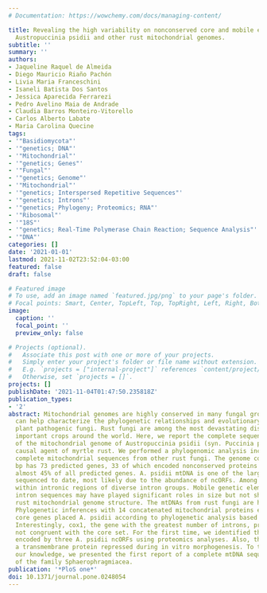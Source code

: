 ```yaml
---
# Documentation: https://wowchemy.com/docs/managing-content/

title: Revealing the high variability on nonconserved core and mobile elements of
  Austropuccinia psidii and other rust mitochondrial genomes.
subtitle: ''
summary: ''
authors:
- Jaqueline Raquel de Almeida
- Diego Mauricio Riaño Pachón
- Livia Maria Franceschini
- Isaneli Batista Dos Santos
- Jessica Aparecida Ferrarezi
- Pedro Avelino Maia de Andrade
- Claudia Barros Monteiro-Vitorello
- Carlos Alberto Labate
- Maria Carolina Quecine
tags:
- '"Basidiomycota"'
- '"genetics; DNA"'
- '"Mitochondrial"'
- '"genetics; Genes"'
- '"Fungal"'
- '"genetics; Genome"'
- '"Mitochondrial"'
- '"genetics; Interspersed Repetitive Sequences"'
- '"genetics; Introns"'
- '"genetics; Phylogeny; Proteomics; RNA"'
- '"Ribosomal"'
- '"18S"'
- '"genetics; Real-Time Polymerase Chain Reaction; Sequence Analysis"'
- '"DNA"'
categories: []
date: '2021-01-01'
lastmod: 2021-11-02T23:52:04-03:00
featured: false
draft: false

# Featured image
# To use, add an image named `featured.jpg/png` to your page's folder.
# Focal points: Smart, Center, TopLeft, Top, TopRight, Left, Right, BottomLeft, Bottom, BottomRight.
image:
  caption: ''
  focal_point: ''
  preview_only: false

# Projects (optional).
#   Associate this post with one or more of your projects.
#   Simply enter your project's folder or file name without extension.
#   E.g. `projects = ["internal-project"]` references `content/project/deep-learning/index.md`.
#   Otherwise, set `projects = []`.
projects: []
publishDate: '2021-11-04T01:47:50.235818Z'
publication_types:
- '2'
abstract: Mitochondrial genomes are highly conserved in many fungal groups, and they
  can help characterize the phylogenetic relationships and evolutionary biology of
  plant pathogenic fungi. Rust fungi are among the most devastating diseases for economically
  important crops around the world. Here, we report the complete sequence and annotation
  of the mitochondrial genome of Austropuccinia psidii (syn. Puccinia psidii), the
  causal agent of myrtle rust. We performed a phylogenomic analysis including the
  complete mitochondrial sequences from other rust fungi. The genome composed of 93.299
  bp has 73 predicted genes, 33 of which encoded nonconserved proteins (ncORFs), representing
  almost 45% of all predicted genes. A. psidii mtDNA is one of the largest rust mtDNA
  sequenced to date, most likely due to the abundance of ncORFs. Among them, 33% were
  within intronic regions of diverse intron groups. Mobile genetic elements invading
  intron sequences may have played significant roles in size but not shaping of the
  rust mitochondrial genome structure. The mtDNAs from rust fungi are highly syntenic.
  Phylogenetic inferences with 14 concatenated mitochondrial proteins encoded by the
  core genes placed A. psidii according to phylogenetic analysis based on 18S rDNA.
  Interestingly, cox1, the gene with the greatest number of introns, provided phylogenies
  not congruent with the core set. For the first time, we identified the proteins
  encoded by three A. psidii ncORFs using proteomics analyses. Also, the orf208 encoded
  a transmembrane protein repressed during in vitro morphogenesis. To the best of
  our knowledge, we presented the first report of a complete mtDNA sequence of a member
  of the family Sphaerophragmiacea.
publication: '*PloS one*'
doi: 10.1371/journal.pone.0248054
---
```

